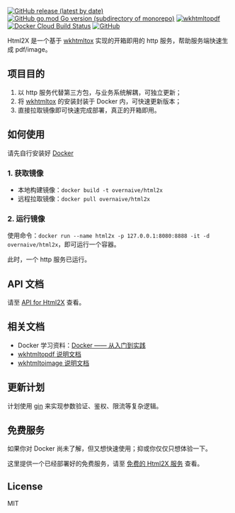 
[![GitHub release (latest by date)](https://img.shields.io/github/v/release/OverNaive/Html2X)](https://github.com/OverNaive/Html2X/releases)
[![GitHub go.mod Go version (subdirectory of monorepo)](https://img.shields.io/github/go-mod/go-version/OverNaive/Html2X?filename=src%2Fgo.mod)](https://github.com/golang/go)
[![wkhtmltopdf](https://img.shields.io/badge/wkhtmltopdf-0.12.6-blue)](https://github.com/wkhtmltopdf/wkhtmltopdf)
[![Docker Cloud Build Status](https://img.shields.io/docker/cloud/build/overnaive/html2x)](https://hub.docker.com/r/overnaive/html2x/builds)
[![GitHub](https://img.shields.io/github/license/OverNaive/Html2X)](https://github.com/OverNaive/Html2X/blob/main/LICENSE)

Html2X 是一个基于 [wkhtmltox](https://github.com/wkhtmltopdf/wkhtmltopdf) 实现的开箱即用的 http 服务，帮助服务端快速生成 pdf/image。

## 项目目的

1. 以 http 服务代替第三方包，与业务系统解耦，可独立更新；
2. 将 [wkhtmltox](https://github.com/wkhtmltopdf/wkhtmltopdf) 的安装封装于 Docker 内，可快速更新版本；
3. 直接拉取镜像即可快速完成部署，真正的开箱即用。

## 如何使用

请先自行安装好 [Docker](https://www.docker.com/)

### 1. 获取镜像

- 本地构建镜像：`docker build -t overnaive/html2x`
- 远程拉取镜像：`docker pull overnaive/html2x`

### 2. 运行镜像

使用命令：`docker run --name html2x -p 127.0.0.1:8080:8888 -it -d overnaive/html2x`，即可运行一个容器。

此时，一个 http 服务已运行。

## API 文档

请至 [API for Html2X](https://overnaive.github.io/Html2X/docs/api) 查看。

## 相关文档

- Docker 学习资料：[Docker —— 从入门到实践](https://yeasy.gitbook.io/docker_practice/)
- [wkhtmltopdf 说明文档](https://overnaive.github.io/Html2X/docs/wkhtmltopdf.txt) 
- [wkhtmltoimage 说明文档](https://overnaive.github.io/Html2X/docs/wkhtmltopdf.txt)

## 更新计划

计划使用 [gin](https://github.com/gin-gonic/gin) 来实现参数验证、鉴权、限流等复杂逻辑。

## 免费服务

如果你对 Docker 尚未了解，但又想快速使用；抑或你仅仅只想体验一下。

这里提供一个已经部署好的免费服务，请至 [免费的 Html2X 服务](https://overnaive.github.io/Html2X/docs/free) 查看。

## License

MIT
